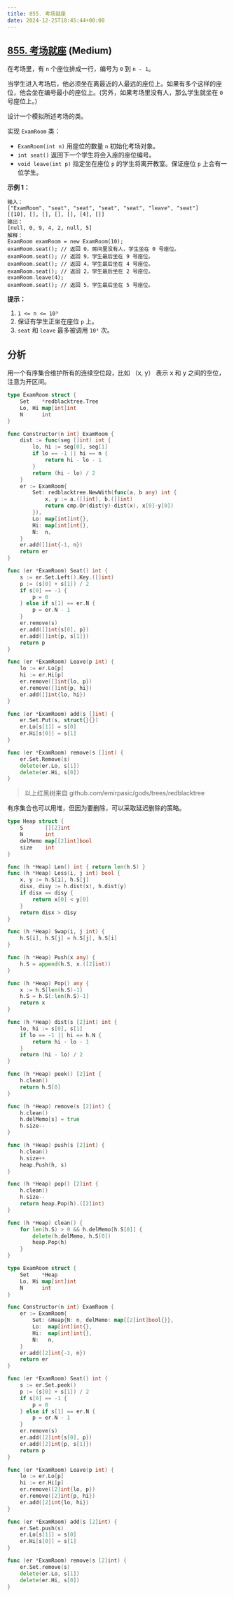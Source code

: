 ```yaml
---
title: 855. 考场就座
date: 2024-12-25T18:45:44+08:00
---
```


## [855. 考场就座](https://leetcode.cn/problems/exam-room) (Medium)

在考场里，有 `n` 个座位排成一行，编号为 `0` 到 `n - 1`。

当学生进入考场后，他必须坐在离最近的人最远的座位上。如果有多个这样的座位，他会坐在编号最小的座位上。(另外，如果考场里没有人，那么学生就坐在 `0` 号座位上。)

设计一个模拟所述考场的类。

实现 `ExamRoom` 类：

- `ExamRoom(int n)` 用座位的数量 `n` 初始化考场对象。
- `int seat()` 返回下一个学生将会入座的座位编号。
- `void leave(int p)` 指定坐在座位 `p` 的学生将离开教室。保证座位 `p` 上会有一位学生。

**示例 1：**

```
输入：
["ExamRoom", "seat", "seat", "seat", "seat", "leave", "seat"]
[[10], [], [], [], [], [4], []]
输出：
[null, 0, 9, 4, 2, null, 5]
解释：
ExamRoom examRoom = new ExamRoom(10);
examRoom.seat(); // 返回 0，房间里没有人，学生坐在 0 号座位。
examRoom.seat(); // 返回 9，学生最后坐在 9 号座位。
examRoom.seat(); // 返回 4，学生最后坐在 4 号座位。
examRoom.seat(); // 返回 2，学生最后坐在 2 号座位。
examRoom.leave(4);
examRoom.seat(); // 返回 5，学生最后坐在 5 号座位。

```

**提示：**

1. `1 <= n <= 10⁹`
2. 保证有学生正坐在座位 `p` 上。
3. `seat` 和 `leave` 最多被调用 `10⁴` 次。

## 分析

用一个有序集合维护所有的连续空位段，比如 （x, y） 表示 x 和 y 之间的空位， 注意为开区间。

```go
type ExamRoom struct {
	Set    *redblacktree.Tree
	Lo, Hi map[int]int
	N      int
}

func Constructor(n int) ExamRoom {
	dist := func(seg []int) int {
		lo, hi := seg[0], seg[1]
		if lo == -1 || hi == n {
			return hi - lo - 1
		}
		return (hi - lo) / 2
	}
	er := ExamRoom{
		Set: redblacktree.NewWith(func(a, b any) int {
			x, y := a.([]int), b.([]int)
			return cmp.Or(dist(y)-dist(x), x[0]-y[0])
		}),
		Lo: map[int]int{},
		Hi: map[int]int{},
		N:  n,
	}
	er.add([]int{-1, n})
	return er
}

func (er *ExamRoom) Seat() int {
	s := er.Set.Left().Key.([]int)
	p := (s[0] + s[1]) / 2
	if s[0] == -1 {
		p = 0
	} else if s[1] == er.N {
		p = er.N - 1
	}
	er.remove(s)
	er.add([]int{s[0], p})
	er.add([]int{p, s[1]})
	return p
}

func (er *ExamRoom) Leave(p int) {
	lo := er.Lo[p]
	hi := er.Hi[p]
	er.remove([]int{lo, p})
	er.remove([]int{p, hi})
	er.add([]int{lo, hi})
}

func (er *ExamRoom) add(s []int) {
	er.Set.Put(s, struct{}{})
	er.Lo[s[1]] = s[0]
	er.Hi[s[0]] = s[1]
}

func (er *ExamRoom) remove(s []int) {
	er.Set.Remove(s)
	delete(er.Lo, s[1])
	delete(er.Hi, s[0])
}

```

> 以上红黑树来自 github.com/emirpasic/gods/trees/redblacktree

有序集合也可以用堆，但因为要删除，可以采取延迟删除的策略。


```go
type Heap struct {
	S       [][2]int
	N       int
	delMemo map[[2]int]bool
	size    int
}

func (h *Heap) Len() int { return len(h.S) }
func (h *Heap) Less(i, j int) bool {
	x, y := h.S[i], h.S[j]
	disx, disy := h.dist(x), h.dist(y)
	if disx == disy {
		return x[0] < y[0]
	}
	return disx > disy
}

func (h *Heap) Swap(i, j int) {
	h.S[i], h.S[j] = h.S[j], h.S[i]
}

func (h *Heap) Push(x any) {
	h.S = append(h.S, x.([2]int))
}

func (h *Heap) Pop() any {
	x := h.S[len(h.S)-1]
	h.S = h.S[:len(h.S)-1]
	return x
}

func (h *Heap) dist(s [2]int) int {
	lo, hi := s[0], s[1]
	if lo == -1 || hi == h.N {
		return hi - lo - 1
	}
	return (hi - lo) / 2
}

func (h *Heap) peek() [2]int {
	h.clean()
	return h.S[0]
}

func (h *Heap) remove(s [2]int) {
	h.clean()
	h.delMemo[s] = true
	h.size--
}

func (h *Heap) push(s [2]int) {
	h.clean()
	h.size++
	heap.Push(h, s)
}

func (h *Heap) pop() [2]int {
	h.clean()
	h.size--
	return heap.Pop(h).([2]int)
}

func (h *Heap) clean() {
	for len(h.S) > 0 && h.delMemo[h.S[0]] {
		delete(h.delMemo, h.S[0])
		heap.Pop(h)
	}
}

type ExamRoom struct {
	Set    *Heap
	Lo, Hi map[int]int
	N      int
}

func Constructor(n int) ExamRoom {
	er := ExamRoom{
		Set: &Heap{N: n, delMemo: map[[2]int]bool{}},
		Lo:  map[int]int{},
		Hi:  map[int]int{},
		N:   n,
	}
	er.add([2]int{-1, n})
	return er
}

func (er *ExamRoom) Seat() int {
	s := er.Set.peek()
	p := (s[0] + s[1]) / 2
	if s[0] == -1 {
		p = 0
	} else if s[1] == er.N {
		p = er.N - 1
	}
	er.remove(s)
	er.add([2]int{s[0], p})
	er.add([2]int{p, s[1]})
	return p
}

func (er *ExamRoom) Leave(p int) {
	lo := er.Lo[p]
	hi := er.Hi[p]
	er.remove([2]int{lo, p})
	er.remove([2]int{p, hi})
	er.add([2]int{lo, hi})
}

func (er *ExamRoom) add(s [2]int) {
	er.Set.push(s)
	er.Lo[s[1]] = s[0]
	er.Hi[s[0]] = s[1]
}

func (er *ExamRoom) remove(s [2]int) {
	er.Set.remove(s)
	delete(er.Lo, s[1])
	delete(er.Hi, s[0])
}

```
